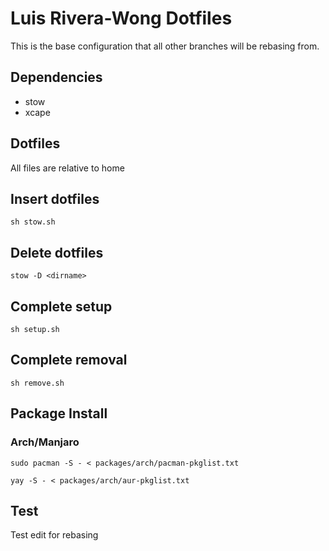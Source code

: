 # Luis Rivera-Wong Dotfiles

This is the base configuration that all other branches will be rebasing from.

## Dependencies
- stow
- xcape

## Dotfiles
All files are relative to home

## Insert dotfiles
`sh stow.sh`

## Delete dotfiles
`stow -D <dirname>`


## Complete setup
`sh setup.sh`

## Complete removal
`sh remove.sh`

## Package Install
### Arch/Manjaro
```
sudo pacman -S - < packages/arch/pacman-pkglist.txt
```
```
yay -S - < packages/arch/aur-pkglist.txt
```

## Test
Test edit for rebasing